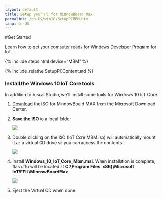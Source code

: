 ```yaml
---
layout: default
title: Setup your PC for MinnowBoard Max
permalink: /en-US/win10/SetupPCMBM.htm
lang: en-US
---
```


#Get Started

Learn how to get your computer ready for Windows Developer Program for IoT.

{% include steps.html device="MBM" %}

{% include_relative SetupPCContent.md %}

### Install the Windows 10 IoT Core tools

In addition to Visual Studio, we'll install some tools for Windows 10 IoT Core.

1. [Download](http://go.microsoft.com/fwlink/?LinkId=616848) the ISO for MinnowBoard MAX from the Microsoft Download Center.
2. **Save the ISO** to a local folder

	<img class="image-border" src="{{site.baseurl}}/images/mbm_iso.png">

3. Double clicking on the ISO (IoT Core MBM.iso) will automatically mount it as a virtual CD drive so you can access the contents.

	<img class="image-border" src="{{site.baseurl}}/images/mbm_msi.PNG">

4. Install **Windows_10_IoT_Core_Mbm.msi**. When installation is complete, flash.ffu will be located at **C:\Program Files (x86)\Microsoft IoT\FFU\MinnowBoardMax**

	<img class="image-border" src="{{site.baseurl}}/images/mbmffu.PNG">

5. Eject the Virtual CD when done